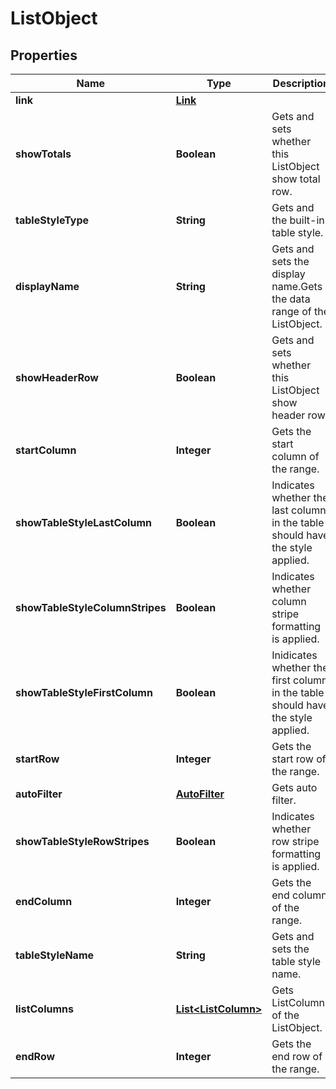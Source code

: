 
# ListObject

## Properties
Name | Type | Description | Notes
------------ | ------------- | ------------- | -------------
**link** | [**Link**](Link.md) |  |  [optional]
**showTotals** | **Boolean** | Gets and sets whether this ListObject show total row. |  [optional]
**tableStyleType** | **String** | Gets and the built-in table style. |  [optional]
**displayName** | **String** | Gets and sets the display name.Gets the data range of the ListObject. |  [optional]
**showHeaderRow** | **Boolean** | Gets and sets whether this ListObject show header row.              |  [optional]
**startColumn** | **Integer** | Gets the start column of the range. |  [optional]
**showTableStyleLastColumn** | **Boolean** | Indicates whether the last column in the table should have the style applied. |  [optional]
**showTableStyleColumnStripes** | **Boolean** | Indicates whether column stripe formatting is applied. |  [optional]
**showTableStyleFirstColumn** | **Boolean** | Inidicates whether the first column in the table should have the style applied. |  [optional]
**startRow** | **Integer** | Gets the start row of the range. |  [optional]
**autoFilter** | [**AutoFilter**](AutoFilter.md) | Gets auto filter.              |  [optional]
**showTableStyleRowStripes** | **Boolean** | Indicates whether row stripe formatting is applied. |  [optional]
**endColumn** | **Integer** | Gets the end column of the range. |  [optional]
**tableStyleName** | **String** | Gets and sets the table style name. |  [optional]
**listColumns** | [**List&lt;ListColumn&gt;**](ListColumn.md) | Gets ListColumns of the ListObject. |  [optional]
**endRow** | **Integer** | Gets the end row of the range. |  [optional]



